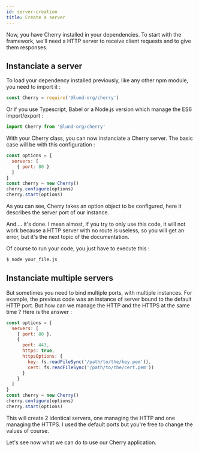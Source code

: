 ```yaml
---
id: server-creation
title: Create a server
---
```


Now, you have Cherry installed in your dependencies. To start with the framework, we'll need a HTTP server to receive client requests and to give them responses.

## Instanciate a server

To load your dependency installed previously, like any other npm module, you need to import it :

```javascript
const Cherry = require('@lund-org/cherry')
```

Or if you use Typescript, Babel or a Node.js version which manage the ES6 import/export :

```javascript
import Cherry from '@lund-org/cherry'
```

With your Cherry class, you can now instanciate a Cherry server. The basic case will be with this configuration :

```javascript
const options = {
  servers: [
    { port: 80 }
  ]
}
const cherry = new Cherry()
cherry.configure(options)
cherry.start(options)
```

As you can see, Cherry takes an option object to be configured, here it describes the server port of our instance.

And.... it's done. I mean almost, if you try to only use this code, it will not work because a HTTP server with no route is useless, so you will get an error, but it's the next topic of the documentation.

Of course to run your code, you just have to execute this :


```bash
$ node your_file.js
```

## Instanciate multiple servers

But sometimes you need to bind multiple ports, with multiple instances. For example, the previous code was an instance of server bound to the default HTTP port. But how can we manage the HTTP and the HTTPS at the same time ?
Here is the answer :

```javascript
const options = {
  servers: [
    { port: 80 },
    {
      port: 443,
      https: true,
      httpsOptions: {
        key: fs.readFileSync('/path/to/the/key.pem')),
        cert: fs.readFileSync('/path/to/the/cert.pem'))
      }
    }
  ]
}
const cherry = new Cherry()
cherry.configure(options)
cherry.start(options)
```

This will create 2 identical servers, one managing the HTTP and one managing the HTTPS. I used the default ports but you're free to change the values of course.

Let's see now what we can do to use our Cherry application.

